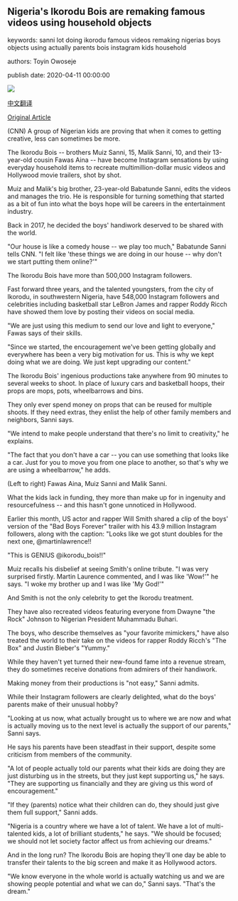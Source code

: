 ## Nigeria's Ikorodu Bois are remaking famous videos using household objects

keywords: sanni lot doing ikorodu famous videos remaking nigerias boys objects using actually parents bois instagram kids household

authors: Toyin Owoseje

publish date: 2020-04-11 00:00:00

![](https://cdn.cnn.com/cnnnext/dam/assets/200408052110-01-ikorodu-bois-recreate-famous-videos-super-tease.jpg)

[中文翻译](Nigeria%27s%20Ikorodu%20Bois%20are%20remaking%20famous%20videos%20using%20household%20objects_zh.md)

[Original Article](https://edition.cnn.com/2020/04/11/africa/ikorodu-bois-recreate-videos-intl-scli/index.html)

(CNN) A group of Nigerian kids are proving that when it comes to getting creative, less can sometimes be more.

The Ikorodu Bois -- brothers Muiz Sanni, 15, Malik Sanni, 10, and their 13-year-old cousin Fawas Aina -- have become Instagram sensations by using everyday household items to recreate multimillion-dollar music videos and Hollywood movie trailers, shot by shot.

Muiz and Malik's big brother, 23-year-old Babatunde Sanni, edits the videos and manages the trio. He is responsible for turning something that started as a bit of fun into what the boys hope will be careers in the entertainment industry.

Back in 2017, he decided the boys' handiwork deserved to be shared with the world.

"Our house is like a comedy house -- we play too much," Babatunde Sanni tells CNN. "I felt like 'these things we are doing in our house -- why don't we start putting them online?'"

The Ikorodu Bois have more than 500,000 Instagram followers.

Fast forward three years, and the talented youngsters, from the city of Ikorodu, in southwestern Nigeria, have 548,000 Instagram followers and celebrities including basketball star LeBron James and rapper Roddy Ricch have showed them love by posting their videos on social media.

"We are just using this medium to send our love and light to everyone," Fawas says of their skills.

"Since we started, the encouragement we've been getting globally and everywhere has been a very big motivation for us. This is why we kept doing what we are doing. We just kept upgrading our content."

The Ikorodu Bois' ingenious productions take anywhere from 90 minutes to several weeks to shoot. In place of luxury cars and basketball hoops, their props are mops, pots, wheelbarrows and bins.

They only ever spend money on props that can be reused for multiple shoots. If they need extras, they enlist the help of other family members and neighbors, Sanni says.

"We intend to make people understand that there's no limit to creativity," he explains.

"The fact that you don't have a car -- you can use something that looks like a car. Just for you to move you from one place to another, so that's why we are using a wheelbarrow," he adds.

(Left to right) Fawas Aina, Muiz Sanni and Malik Sanni.

What the kids lack in funding, they more than make up for in ingenuity and resourcefulness -- and this hasn't gone unnoticed in Hollywood.

Earlier this month, US actor and rapper Will Smith shared a clip of the boys' version of the "Bad Boys Forever" trailer with his 43.9 million Instagram followers, along with the caption: "Looks like we got stunt doubles for the next one, @martinlawrence\!\!

"This is GENIUS @ikorodu_bois\!\!"

Muiz recalls his disbelief at seeing Smith's online tribute. "I was very surprised firstly. Martin Laurence commented, and I was like 'Wow\!'" he says. "I woke my brother up and I was like 'My God\!'"

And Smith is not the only celebrity to get the Ikorodu treatment.

They have also recreated videos featuring everyone from Dwayne "the Rock" Johnson to Nigerian President Muhammadu Buhari.

The boys, who describe themselves as "your favorite mimickers," have also treated the world to their take on the videos for rapper Roddy Ricch's "The Box" and Justin Bieber's "Yummy."

While they haven't yet turned their new-found fame into a revenue stream, they do sometimes receive donations from admirers of their handiwork.

Making money from their productions is "not easy," Sanni admits.

While their Instagram followers are clearly delighted, what do the boys' parents make of their unusual hobby?

"Looking at us now, what actually brought us to where we are now and what is actually moving us to the next level is actually the support of our parents," Sanni says.

He says his parents have been steadfast in their support, despite some criticism from members of the community.

"A lot of people actually told our parents what their kids are doing they are just disturbing us in the streets, but they just kept supporting us," he says. "They are supporting us financially and they are giving us this word of encouragement."

"If they (parents) notice what their children can do, they should just give them full support," Sanni adds.

"Nigeria is a country where we have a lot of talent. We have a lot of multi-talented kids, a lot of brilliant students," he says. "We should be focused; we should not let society factor affect us from achieving our dreams."

And in the long run? The Ikorodu Bois are hoping they'll one day be able to transfer their talents to the big screen and make it as Hollywood actors.

"We know everyone in the whole world is actually watching us and we are showing people potential and what we can do," Sanni says. "That's the dream."